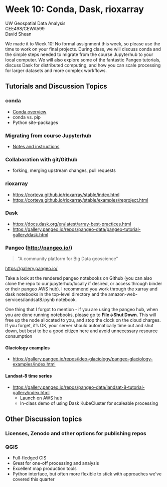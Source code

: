 # Week 10: Conda, Dask, rioxarray

UW Geospatial Data Analysis  
CEE498/CEWA599  
David Shean  

We made it to Week 10! No formal assignment this week, so please use the time to work on your final projects. During class, we will discuss conda and the simple steps needed to migrate from the course Jupyterhub to your local computer.  We will also explore some of the fantastic Pangeo tutorials, discuss Dask for distributed computing, and how you can scale processing for larger datasets and more complex workflows.

## Tutorials and Discussion Topics

### conda
* [Conda overview](../../resources/conda.md)
* conda vs. pip
* Python site-packages

### Migrating from course Jupyterhub
* [Notes and instructions](../../resources/jupyterhub_migration.md)

### Collaboration with git/Github
* forking, merging upstream changes, pull requests

### rioxarray
* https://corteva.github.io/rioxarray/stable/index.html 
* https://corteva.github.io/rioxarray/stable/examples/reproject.html

### Dask
* https://docs.dask.org/en/latest/array-best-practices.html 
* https://gallery.pangeo.io/repos/pangeo-data/pangeo-tutorial-gallery/dask.html

### Pangeo (http://pangeo.io/)
> "A community platform for Big Data geoscience"

https://gallery.pangeo.io/ 

Take a look at the rendered pangeo notebooks on Github (you can also clone the repo to our jupyterhub/locally if desired, or access through binder or their pangeo AWS hub).  I recommend you work through the xarray and dask notebooks in the top-level directory and the amazon-web-services/landsat8.ipynb notebook.

One thing that I forgot to mention - if you are using the pangeo hub, when you are done running notebooks, please go to **File->Shut Down**.  This will free up the node allocated to you, and stop the clock on the cloud charges.  If you forget, it’s OK, your server should automatically time out and shut down, but best to be a good citizen here and avoid unnecessary resource consumption

#### Glaciology examples
* https://gallery.pangeo.io/repos/ldeo-glaciology/pangeo-glaciology-examples/index.html

#### Landsat-8 time series
* https://gallery.pangeo.io/repos/pangeo-data/landsat-8-tutorial-gallery/index.html
    * Launch on AWS hub
    * In-class demo of using Dask KubeCluster for scaleable processing

## Other Discussion topics
### Licenses, Zenodo and other options for publishing repos

### QGIS
* Full-fledged GIS
* Great for one-off processing and analysis
* Excellent map production tools
* Python interface, but often more flexible to stick with approaches we've covered this quarter
